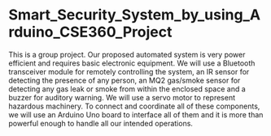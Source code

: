 # Smart_Security_System_by_using_Arduino_CSE360_Project
This is a group project. Our proposed automated system is very power efficient and requires basic electronic equipment. We will use a Bluetooth transceiver module for remotely controlling the system, an IR sensor for detecting the presence of any person, an MQ2 gas/smoke sensor for detecting any gas leak or smoke from within the enclosed space and a buzzer for auditory warning. We will use a servo motor to represent hazardous machinery. To connect and coordinate all of these components, we will use an Arduino Uno board to interface all of them and it is more than powerful enough to handle all our intended operations.
